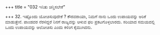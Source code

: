+++
title = "032 ಇನಿತು ಚಿನ್ತಿಸಲೇಕೆ"

+++
32. ಇಷ್ಟೊಂದು ಯೋಚಿಸುವುದೇಕೆ ? ಕೌರವರಾಯಾ, ನಿಮಗೆ ನಾನು ಒಂದು ಉಪಾಯವನ್ನು ಅರಿಕೆ ಮಾಡುತ್ತೇನೆ. ಪಾಂಡವರ ನೆರಳಿದ್ದರೆ ನಿನಗೆ ರಾಜ್ಯವನ್ನು ಆಳುವ ಫಲ ಪ್ರಕಟಗೊಳ್ಳಲಾರದು. ಸರಿಯಾದ ಸಮಯದಲ್ಲಿ ಒಂದು ಉಪಾಯವನ್ನು ಆಲೋಚಿಸು ಎಂದು ಕಳಿಂಗ ಕೈಮುಗಿದನು.